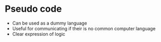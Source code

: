 # Pseudo code

- Can be used as a dummy language
- Useful for communicating if their is no common computer language
- Clear expression of logic